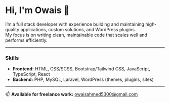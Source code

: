 # Hi, I'm Owais 👋

I’m a full stack developer with experience building and maintaining high-quality applications, custom solutions, and WordPress plugins.  
My focus is on writing clean, maintainable code that scales well and performs efficiently.

---

### Skills

- **Frontend:** HTML, CSS/SCSS, Bootstrap/Tailwind CSS, JavaScript, TypeScript, React
- **Backend:** PHP, MySQL, Laravel, WordPress (themes, plugins, sites)  

---

📫 **Available for freelance work:** [owaisahmed5300@gmail.com](mailto:owaisahmed5300@gmail.com)
